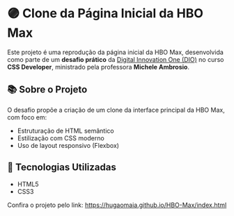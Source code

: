 # 🟣 Clone da Página Inicial da HBO Max

Este projeto é uma reprodução da página inicial da HBO Max, desenvolvida como parte de um **desafio prático** da [Digital Innovation One (DIO)](https://www.dio.me/) no curso **CSS Developer**, ministrado pela professora **Michele Ambrosio**.

## 📚 Sobre o Projeto

O desafio propõe a criação de um clone da interface principal da HBO Max, com foco em:

- Estruturação de HTML semântico
- Estilização com CSS moderno
- Uso de layout responsivo (Flexbox)

## 🚀 Tecnologias Utilizadas

- HTML5
- CSS3

Confira o projeto pelo link: https://hugaomaia.github.io/HBO-Max/index.html
